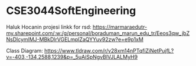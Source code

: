 # CSE3044SoftEngineering
Haluk Hocanin projesi
linkk for rsd:
https://marmaraedutr-my.sharepoint.com/:w:/g/personal/boraduman_marun_edu_tr/Eeos3qw_jbZNsDlcymlMJ-MBkDlrVGELmplZaQYYuv92zw?e=e9p1xM

Class Diagram: https://www.tldraw.com/r/v28xm14nPTqfiZiNetPujfL?v=-403,-134,2588,1239&p=_5uAiSpNgvBlVJLALMyH9
